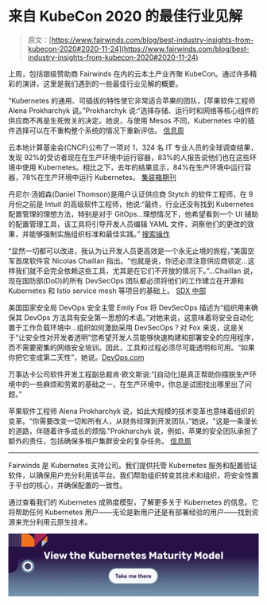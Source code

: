 # 来自 KubeCon 2020 的最佳行业见解

> 原文：[https://www.fairwinds.com/blog/best-industry-insights-from-kubecon-2020#2020-11-24](https://www.fairwinds.com/blog/best-industry-insights-from-kubecon-2020#2020-11-24)

 上周，包括银级赞助商 Fairwinds 在内的云本土产业齐聚 KubeCon。通过许多精彩的演讲，这里是我们遇到的一些最佳行业见解的概要。

“Kubernetes 的通用、可插拔的特性使它非常适合苹果的团队，[苹果软件工程师 Alena Prokharchyk 说。”Prokharchyk 说:“选择存储、运行时和网络等核心组件的供应商不再是生死攸关的决定。她说，与使用 Mesos 不同，Kubernetes 中的插件选择可以在不重构整个系统的情况下重新评估。 [信息周](https://www.informationweek.com/cloud/apple-discusses-going-cloud-native-and-the-growing-pains/d/d-id/1339491)

云本地计算基金会(CNCF)公布了一项对 1，324 名 IT 专业人员的全球调查结果，发现 92%的受访者现在在生产环境中运行容器，83%的人报告说他们也在这些环境中使用 Kubernetes。相比之下，去年的结果显示，84%在生产环境中运行容器，78%在生产环境中运行 Kubernetes。 [集装箱期刊](https://containerjournal.com/topics/container-ecosystems/cncf-survey-finds-increased-dependency-on-containers-kubernetes/)

丹尼尔·汤姆森(Daniel Thomson)是用户认证供应商 Stytch 的软件工程师，在 9 月份之前是 Intuit 的高级软件工程师，他说:“最终，行业还没有找到 Kubernetes 配置管理的理想方法，特别是对于 GitOps...理想情况下，他希望看到一个 UI 辅助的配置管理工具，该工具将引导开发人员编辑 YAML 文件，洞察他们的更改的效果，并能够强制实施组织标准和最佳实践。” [搜索操作](https://searchitoperations.techtarget.com/news/252492459/GitOps-pros-grapple-with-Kubernetes-configuration-management)

“显然一切都可以改进，我认为让开发人员更高效是一个永无止境的旅程，”美国空军首席软件官 Nicolas Chaillan 指出。“也就是说，你还必须注意供应商锁定…这样我们就不会完全依赖这些工具，尤其是在它们不开放的情况下。”...Chaillan 说，现在国防部(DoD)的所有 DevSecOps 团队都必须将他们的工作建立在开源和 Kubernetes 和 Istio service mesh 等项目的基础上。 [SDX 中部](https://www.sdxcentral.com/articles/news/kubernetes-complexity-continues-to-challenge-vendor-lock-in-concerns/2020/11/)

美国国家安全局 DevOps 安全主管 Emily Fox 将 DevSecOps 描述为“组织用来确保其 DevOps 方法具有安全第一思想的术语。”对她来说，这意味着将安全自动化置于工作负载环境中…组织如何激励采用 DevSecOps？对 Fox 来说，这是关于“让安全性对开发者透明”您希望开发人员能够快速构建和部署安全的应用程序，而不需要密集的网络安全培训。因此，工具和过程必须尽可能透明和可用。“如果你把它变成第二天性”，她说。[DevOps.com](https://devops.com/kubecon-coverage-incentivizing-the-devsecops-culture/)

万事达卡公司软件开发工程副总裁肯·欧文斯说:“[自动化]是真正帮助你摆脱生产环境中的一些麻烦和劳累的基础之一，在生产环境中，你总是试图找出哪里出了问题。”

苹果软件工程师 Alena Prokharchyk 说，如此大规模的技术变革也意味着组织的变革。“你需要改变一切和所有人，从财务经理到开发团队，”她说。"这是一条漫长的道路，伴随着许多成长的烦恼."Prokharchyk 说，例如，苹果的安全团队承担了额外的责任，包括确保多租户集群安全的复杂任务。 [信息周](https://www.informationweek.com/cloud/apple-discusses-going-cloud-native-and-the-growing-pains/d/d-id/1339491)

* * *

Fairwinds 是 Kubernetes 支持公司。我们提供托管 Kubernetes 服务和配置验证软件，以确保用户充分利用该平台。我们帮助组织转变其技术和组织，将安全性置于平台的核心，并确保配置的一致性。

通过查看我们的 Kubernetes 成熟度模型，了解更多关于 Kubernetes 的信息。它将帮助任何 Kubernetes 用户——无论是新用户还是有部署经验的用户——找到资源来充分利用云原生技术。

[![View the Kubernetes Maturity Model](img/7fc8426b6c1a215f21de21bca434b92b.png)](https://cta-redirect.hubspot.com/cta/redirect/2184645/0520613c-a6df-4049-ac0e-94cd3520c4c4)